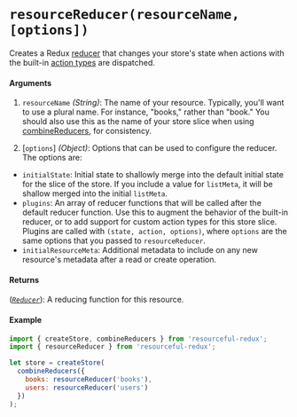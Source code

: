 # `resourceReducer(resourceName, [options])`

Creates a Redux [reducer](http://redux.js.org/docs/basics/Reducers.html) that
changes your store's state when actions with the built-in
[action types](action-types.md) are dispatched.

#### Arguments

1. `resourceName` *(String)*: The name of your resource. Typically, you'll want
  to use a plural name. For instance, "books," rather than "book." You should
  also use this as the name of your store slice when using
  [combineReducers](http://redux.js.org/docs/api/combineReducers.html), for
  consistency.

2. [`options`] *(Object)*: Options that can be used to configure the reducer.
  The options are:
  - `initialState`: Initial state to shallowly merge into the default initial
    state for the slice of the store. If you include a value for `listMeta`, it
    will be shallow merged into the initial `listMeta`.
  - `plugins`: An array of reducer functions that will be called after the
    default reducer function. Use this to augment the behavior of the built-in
    reducer, or to add support for custom action types for this store slice.
    Plugins are called with `(state, action, options)`, where `options` are
    the same options that you passed to `resourceReducer`.
  - `initialResourceMeta`: Additional metadata to include on any new resource's
    metadata after a read or create operation.

#### Returns

([*`Reducer`*](http://redux.js.org/docs/basics/Reducers.html)): A reducing
function for this resource.

#### Example

```js
import { createStore, combineReducers } from 'resourceful-redux';
import { resourceReducer } from 'resourceful-redux';

let store = createStore(
  combineReducers({
    books: resourceReducer('books'),
    users: resourceReducer('users')
  })
);
```
